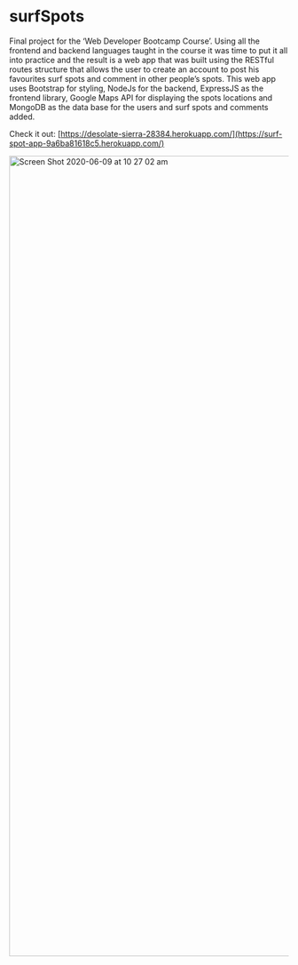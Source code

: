 # surfSpots


Final project for the ‘Web Developer Bootcamp Course’. Using all the frontend and backend languages taught in the course it was time to put it all into practice and the result is a web app that was built using the RESTful routes structure that allows the user to create an account to post his favourites surf spots and comment in other people’s spots. This web app uses Bootstrap for styling, NodeJs for the backend, ExpressJS as the frontend library, Google Maps API for displaying the spots locations and MongoDB as the data base for the users and surf spots and comments added.


Check it out:  [https://desolate-sierra-28384.herokuapp.com/](https://surf-spot-app-9a6ba81618c5.herokuapp.com/)



<img width="1440" alt="Screen Shot 2020-06-09 at 10 27 02 am" src="https://user-images.githubusercontent.com/53241664/84092833-e598a500-aa3b-11ea-931b-771d4c6e8489.png">

